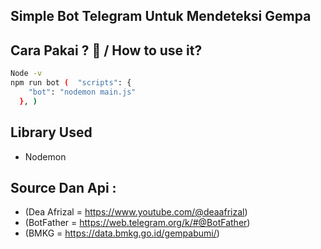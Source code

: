 Simple Bot Telegram Untuk Mendeteksi Gempa 
-

Cara Pakai ? 🤔 / How to use it?
-

```Bash
Node -v
npm run bot (  "scripts": {
    "bot": "nodemon main.js"
  }, )
```
Library Used
-
* Nodemon

Source Dan Api : 
-
* (Dea Afrizal = https://www.youtube.com/@deaafrizal)
* (BotFather = https://web.telegram.org/k/#@BotFather)
* (BMKG = https://data.bmkg.go.id/gempabumi/)
